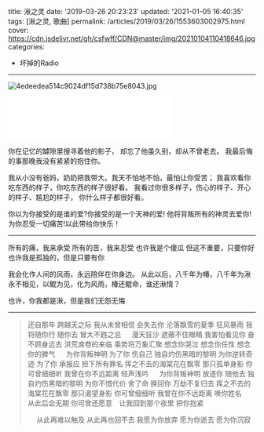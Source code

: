 title: 湫之灵
date: '2019-03-26 20:23:23'
updated: '2021-01-05 16:40:35'
tags: [湫之灵, 歌曲]
permalink: /articles/2019/03/26/1553603002975.html
cover: https://cdn.jsdelivr.net/gh/csfwff/CDN@master/img/20210104110418646.jpg
categories: 
- 坏掉的Radio
---
![4edeedea514c9024df15d738b75e8043.jpg](https://cdn.jsdelivr.net/gh/csfwff/CDN@master/img/20210104110418646.jpg)

<iframe frameborder="no" border="0" marginwidth="0" marginheight="0" width=330 height=86 src="//music.163.com/outchain/player?type=2&id=546579182&auto=1&height=66"></iframe>

你在记忆的罅隙里搜寻着他的影子，
却忘了他虽久别，却从不曾老去。
我最后悔的事那晚我没有紧紧的抱住你。

我从小没有爸妈，奶奶把我带大。我天不怕地不怕，最怕让你受苦；
我喜欢看你吃东西的样子，你吃东西的样子很好看。
我看过你很多样子，伤心的样子、开心的样子、尴尬的样子，
你什么样子都很好看。

你以为你接受的是谁的爱?你接受的是一个天神的爱!
他将背叛所有的神灵去爱你!为你忍受一切痛苦!以此带给你快乐！

---

所有的痛，我来承受
所有的苦，我来忍受
也许我是个傻瓜
但这不重要，只要你好
也许我是孤独的，但是只要有你

我会化作人间的风雨，永远陪伴在你身边。
从此以后，八千年为椿，八千年为湫
永不相见，以鲲为见，化为风雨，椿还鲲命，谁还湫情？

也许，你我都是湫，但是我们无怨无悔

---

> 还自那年 跨越天之际
> 我从未曾相信 会失去你
> 沦落飘雪的夏季
> 狂风暴雨
> 我将随你行 随你去
> 冒大不韪之忌
> &emsp;
> 漫天狂沙 遮蔽不住眼睛
> 我害怕看见你 奋不顾身远去
> 洪荒席卷的来临
> 乘势将万象汇聚
> 想念你哭泣 想念你任性
> 想念你的脾气
> &emsp;
> 为你背叛神明 为了你 伤自己
> 独自灼伤黑暗的黎明
> 为你逆转奇迹 为了你 承报应
> 担下所有罪名
> 挥之不去的海棠花在飘零
> 那只孤单身影
> 你可曾细细听 我曾在你不远距离
> 轻声浅吟
> &emsp;
> 为你背叛神明 放逐你 随他去
> 独自灼伤黑暗的黎明
> 为你不惜代价 舍了命 换回你
> 万劫不复归去
> 挥之不去的海棠花在飘零
> 那只渴望身影
> 你可曾细细听 我曾在你不远距离
> 唤你姓名
> &emsp;
> 从此后会无期
> 你可曾还愿意　让我回到那个夜里
> 把你抱紧
> 
> &emsp;
> 从此再难以触及
> 从此再也回不去
> 我愿为你放弃 愿为你逝去 愿为你沉寂

